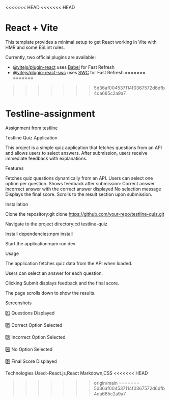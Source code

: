 <<<<<<< HEAD
<<<<<<< HEAD
# React + Vite

This template provides a minimal setup to get React working in Vite with HMR and some ESLint rules.

Currently, two official plugins are available:

- [@vitejs/plugin-react](https://github.com/vitejs/vite-plugin-react/blob/main/packages/plugin-react/README.md) uses [Babel](https://babeljs.io/) for Fast Refresh
- [@vitejs/plugin-react-swc](https://github.com/vitejs/vite-plugin-react-swc) uses [SWC](https://swc.rs/) for Fast Refresh
=======
=======
>>>>>>> 5d36af004537114f0367572d6dfb4da685c2a9a7
# Testline-assignment
Assignment from testline


Testline Quiz Application

This project is a simple quiz application that fetches questions from an API and allows users to select answers. After submission, users receive immediate feedback with explanations.

Features

Fetches quiz questions dynamically from an API.
Users can select one option per question.
Shows feedback after submission:
Correct answer
Incorrect answer with the correct answer displayed
No selection message
Displays the final score.
Scrolls to the result section upon submission.

Installation

Clone the repository:git clone https://github.com/your-repo/testline-quiz.git

Navigate to the project directory:cd testline-quiz

Install dependencies:npm install

Start the application:npm run dev

Usage

The application fetches quiz data from the API when loaded.

Users can select an answer for each question.

Clicking Submit displays feedback and the final score.

The page scrolls down to show the results.

Screenshots

1️⃣ Questions Displayed


2️⃣ Correct Option Selected



3️⃣ Incorrect Option Selected



4️⃣ No Option Selected



5️⃣ Final Score Displayed






Technologies Used:-React.js,React Markdown,CSS
<<<<<<< HEAD
>>>>>>> origin/main
=======
>>>>>>> 5d36af004537114f0367572d6dfb4da685c2a9a7
